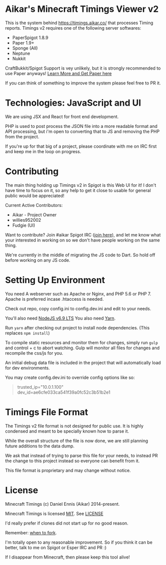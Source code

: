 Aikar's Minecraft Timings Viewer v2
=======

This is the system behind <https://timings.aikar.co/> that processes Timing reports.
Timings v2 requires one of the following server softwares:
  - PaperSpigot 1.8.9
  - Paper 1.9+
  - Sponge (All)
  - Neptune
  - Nukkit
 
CraftBukkit/Spigot Support is vey unlikely, but it is strongly recommended to use Paper anyways! [Learn More and Get Paper here](https://paper.emc.gs)

If you can think of something to improve the system please feel free to PR it.

Technologies: JavaScript and UI
======
We are using JSX and React for front end development.

PHP is used to post process the JSON file into a more readable format and API processing, 
but i'm open to converting that to JS and removing the PHP from the project.

If you're up for that big of a project, please coordinate with me on IRC first and keep me in the loop on progress.

Contributing
======

The main thing holding up Timings v2 in Spigot is this Web UI for it! I don't have time to focus on it, so any help to get it close to usable for general public would be appreciated!

Current Active Contributors:
  - Aikar - Project Owner
  - willies952002
  - Fudgie (UI)

Want to contribute? Join #aikar Spigot IRC ([join here](https://irc.spi.gt/iris/?channels=#aikar)), 
and let me know what your interested in working on so we don't have people working on the same thing.

We're currently in the middle of migrating the JS code to Dart. So hold off before working on any JS code.

Setting Up Environment
=====
You need A webserver such as Apache or Nginx, and PHP 5.6 or PHP 7.
Apache is preferred incase .htaccess is needed.

Check out repo, copy config.ini to config.dev.ini and edit to your needs.

You'll also need [NodeJS v6.9 LTS](https://nodejs.org/en/download/)
You also need [Yarn](https://yarnpkg.com/en/docs/install).

Run `yarn` after checking out project to install node dependencies. (This replaces `npm install`)

To compile static resources and monitor them for changes, simply run `gulp` and control + c to abort watching.
Gulp will monitor all files for changes and recompile the css/js for you.

An initial debug data file is included in the project that will automatically load for dev environments.

You may create config.dev.ini to override config options like so:

>trusted_ip="10.0.1.100"    
>dev_id=ae6cfe033ca541f39a0fc52c3b51b2e1


Timings File Format
======
The Timings v2 file format is not designed for public use. It is highly condensed and meant to be specially known how to parse it.

While the overall structure of the file is now done, we are still planning future additions to the data dump.

We ask that instead of trying to parse this file for your needs, to instead PR the change to this project instead so
everyone can benefit from it.

This file format is proprietary and may change without notice. 

License
======
Minecraft Timings (c) Daniel Ennis (Aikar) 2014-present.

Minecraft Timings is licensed [MIT](https://tldrlegal.com/license/mit-license). See [LICENSE](LICENSE)

I'd really prefer if clones did not start up for no good reason.

Remember: [when to fork](http://jamesdixon.wordpress.com/forking-protocol-why-when-and-how-to-fork-an-open-source-project/).

I'm totally open to any reasonable improvement. So if you think it can be better, talk to me on Spigot or Esper IRC and PR :)

If I disappear from Minecraft, then please keep this tool alive!
